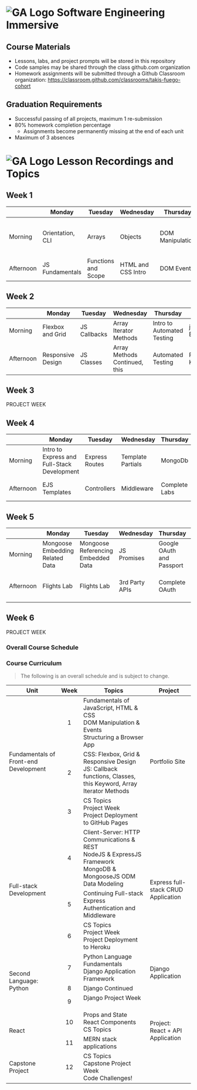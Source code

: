 # ![GA Logo](https://camo.githubusercontent.com/6ce15b81c1f06d716d753a61f5db22375fa684da/68747470733a2f2f67612d646173682e73332e616d617a6f6e6177732e636f6d2f70726f64756374696f6e2f6173736574732f6c6f676f2d39663838616536633963333837313639306533333238306663663535376633332e706e67) Software Engineering Immersive

## Course Materials
- Lessons, labs, and project prompts will be stored in this repository
- Code samples may be shared through the class github.com organization
- Homework assignments will be submitted through a Github Classroom organization: https://classroom.github.com/classrooms/takis-fuego-cohort


## Graduation Requirements

- Successful passing of all projects, maximum 1 re-submission
- 80% homework completion percentage
    - Assignments become permanently missing at the end of each unit
- Maximum of 3 absences

# ![GA Logo](https://camo.githubusercontent.com/6ce15b81c1f06d716d753a61f5db22375fa684da/68747470733a2f2f67612d646173682e73332e616d617a6f6e6177732e636f6d2f70726f64756374696f6e2f6173736574732f6c6f676f2d39663838616536633963333837313639306533333238306663663535376633332e706e67) Lesson Recordings and Topics

## Week 1

|         | Monday     | Tuesday    | Wednesday  | Thursday| Friday  |
|---------|------------|------------|------------|---------|---------|
| Morning | Orientation, CLI | Arrays | Objects | DOM Manipulation | Browser App Guide, Connect Four |
| Afternoon | JS Fundamentals | Functions and Scope  | HTML and CSS Intro | DOM Events | Review  |

## Week 2

|         | Monday     | Tuesday    | Wednesday  | Thursday| Friday  |
|---------|------------|------------|------------|---------|---------|
| Morning | Flexbox and Grid | JS Callbacks | Array Iterator Methods | Intro to Automated Testing | jQuery, Bootstrap |
| Afternoon | Responsive Design | JS Classes  | Array Methods Continued, this | Automated Testing | Project Kickoff  |

## Week 3

PROJECT WEEK

## Week 4

|         | Monday     | Tuesday    | Wednesday  | Thursday| Friday  |
|---------|------------|------------|------------|---------|---------|
| Morning | Intro to Express and Full-Stack Development | Express Routes | Template Partials | MongoDb | Mongoose |
| Afternoon | EJS Templates | Controllers  | Middleware | Complete Labs | Mongoose Flights Lab  |

## Week 5

|         | Monday     | Tuesday    | Wednesday  | Thursday| Friday  |
|---------|------------|------------|------------|---------|---------|
| Morning | Mongoose Embedding Related Data | Mongoose Referencing Embedded Data | JS Promises | Google OAuth and Passport | Testing Express with Mocha and Chai |
| Afternoon | Flights Lab | Flights Lab  | 3rd Party APIs | Complete OAuth | Deployment Demo, Project Kick-Off |

## Week 6

PROJECT WEEK



### Overall Course Schedule
### Course Curriculum

> The following is an overall schedule and is subject to change.

<table>
  <thead>
    <tr><th>Unit</th><th>Week</th><th>Topics</th><th>Project</th></tr>
  </thead>
  <tbody>
    <tr>
      <td rowspan="3">Fundamentals of Front-end Development</td>
      <td align="center">1</td>
      <td>Fundamentals of JavaScript, HTML & CSS<br>DOM Manipulation & Events<br>Structuring a Browser App</td>
      <td rowspan="3">Portfolio Site</td>
    </tr>
    <tr>
      <td align="center">2</td>
      <td>CSS: Flexbox, Grid & Responsive Design<br>JS: Callback functions, Classes, this Keyword, Array Iterator Methods</td>
    </tr>
    <tr>
      <td align="center">3</td>
      <td>CS Topics<br>Project Week<br>Project Deployment to GitHub Pages</td>
    </tr>
    <tr>
      <td rowspan="3">Full-stack Development</td>
      <td align="center">4</td>
      <td>Client-Server: HTTP Communications & REST<br>NodeJS & ExpressJS Framework<br>MongoDB & MongooseJS ODM<br>Data Modeling</td>
      <td rowspan="3">Express full-stack CRUD Application</td>
    </tr>
    <tr>
      <td align="center">5</td>
      <td>Continuing Full-stack Express<br>Authentication and Middleware</td>
    </tr>
    <tr>
      <td align="center">6</td>
      <td>CS Topics<br>Project Week<br>Project Deployment to Heroku</td>
    </tr>
    <tr>
      <td rowspan="3">Second Language: Python</td>
      <td align="center">7</td>
      <td>Python Language Fundamentals<br>Django Application Framework<br></td>
      <td rowspan="2">Django Application</td>
    </tr>
    <tr>
      <td align="center">8</td>
      <td>Django Continued</td>
    </tr>
    <tr>
      <td align="center">9</td>
      <td>Django Project Week<br><br></td>
    </tr>
    <tr>
      <td rowspan="2">React</td>
      <td align="center">10</td>
      <td>Props and State<br>React Components<br>CS Topics</td>
      <td rowspan="2">Project: React + API Application</td>
    </tr>
    <tr>
      <td align="center">11</td>
      <td>MERN stack applications</td>
    </tr>
    <tr>
    <td rowspan="1">Capstone Project</td>
      <td align="center">12</td>
      <td>CS Topics<br>Capstone Project Week<br>Code Challenges!</td>
    </tr>
  </tbody>
</table>